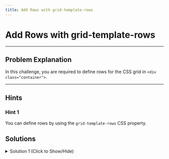 ```yaml
---
title: Add Rows with grid-template-rows
---
```

# Add Rows with grid-template-rows

---
## Problem Explanation
In this challenge, you are required to define rows for the CSS grid in `<div class="container">`.


---
## Hints

### Hint 1
 
You can define rows by using the `grid-template-rows` CSS property.

## Solutions

<details><summary>Solution 1 (Click to Show/Hide)</summary>

Since the challenge requires you to create two rows of `50px` each, declare the following in your `.container` CSS code block:
 
```css
grid-template-rows: 50px 50px;
```

</details>